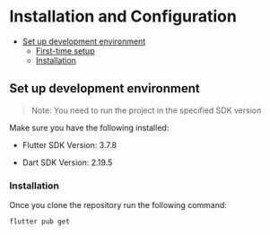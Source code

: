 # Installation and Configuration

- [Set up development environment](#set-up-development-environment)
    - [First-time setup](#first-time-setup)
    - [Installation](#installation)

## Set up development environment

> Note: You need to run the project in the specified SDK version

Make sure you have the following installed:

- Flutter SDK Version: 3.7.8

- Dart SDK Version: 2.19.5

### Installation

Once you clone the repository run the following command:

```bash
flutter pub get
```
